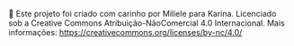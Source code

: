 📝 Este projeto foi criado com carinho por Miliele para Karina. Licenciado sob a Creative Commons Atribuição-NãoComercial 4.0 Internacional. Mais informações: https://creativecommons.org/licenses/by-nc/4.0/
